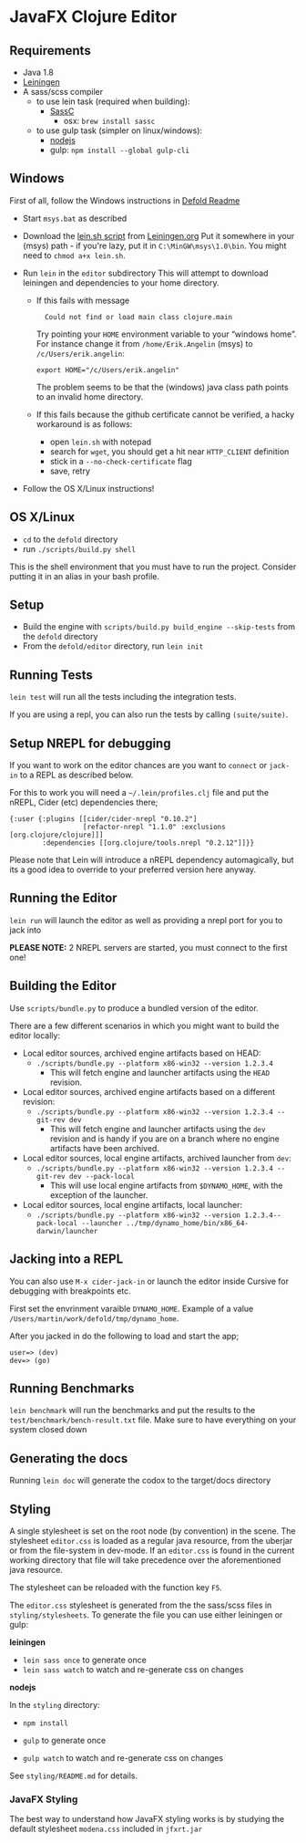 # JavaFX Clojure Editor

## Requirements
* Java 1.8
* [Leiningen](http://leiningen.org/)
* A sass/scss compiler
  - to use lein task (required when building):
    - [SassC](https://github.com/sass/sassc)
      - osx: `brew install sassc`
  - to use gulp task (simpler on linux/windows):
    - [nodejs](https://nodejs.org)
    - gulp: `npm install --global gulp-cli`

## Windows

First of all, follow the Windows instructions in [Defold Readme](../README.md)

* Start `msys.bat` as described
* Download the [lein.sh script](https://raw.githubusercontent.com/technomancy/leiningen/stable/bin/lein) from [Leiningen.org](http://leiningen.org) Put it somewhere in your (msys) path - if you're lazy, put it in `C:\MinGW\msys\1.0\bin`. You might need to `chmod a+x lein.sh`.
* Run `lein` in the `editor` subdirectory
  This will attempt to download leiningen and dependencies to your home directory.

  - If this fails with message

          Could not find or load main class clojure.main

    Try pointing your `HOME` environment variable to your “windows home”. For instance change it from `/home/Erik.Angelin` (msys) to `/c/Users/erik.angelin`:

        export HOME="/c/Users/erik.angelin"

    The problem seems to be that the (windows) java class path points to an invalid home directory.

  - If this fails because the github certificate cannot be verified, a hacky workaround is as follows:
    - open `lein.sh` with notepad
    - search for `wget`, you should get a hit near `HTTP_CLIENT` definition
    - stick in a `--no-check-certificate` flag
    - save, retry
* Follow the OS X/Linux instructions!

## OS X/Linux

* `cd` to the `defold` directory
* run `./scripts/build.py shell`

This is the shell environment that you must have to run the project.
Consider putting it in an alias in your bash profile.

## Setup
* Build the engine with `scripts/build.py build_engine --skip-tests`
  from the `defold` directory
* From the `defold/editor` directory, run `lein init`

## Running Tests
`lein test` will run all the tests including the integration tests.

If you are using a repl, you can also run the tests by calling `(suite/suite)`.

## Setup NREPL for debugging

If you want to work on the editor chances are you want to `connect` or `jack-in` to a REPL as described below.

For this to work you will need a `~/.lein/profiles.clj` file and put the nREPL, Cider (etc) dependencies there;

```
{:user {:plugins [[cider/cider-nrepl "0.10.2"]
                  [refactor-nrepl "1.1.0" :exclusions [org.clojure/clojure]]]
        :dependencies [[org.clojure/tools.nrepl "0.2.12"]]}}
```

Please note that Lein will introduce a nREPL dependency automagically, but its a good idea to override to your preferred version here anyway.

## Running the Editor
`lein run` will launch the editor as well as providing a nrepl port
for you to jack into

**PLEASE NOTE:** 2 NREPL servers are started, you must connect to the first one!

## Building the Editor

Use `scripts/bundle.py` to produce a bundled version of the editor.

There are a few different scenarios in which you might want to build
the editor locally:

- Local editor sources, archived engine artifacts based on HEAD:
  - `./scripts/bundle.py --platform x86-win32 --version 1.2.3.4`
    - This will fetch engine and launcher artifacts using the `HEAD`
      revision.
- Local editor sources, archived engine artifacts based on a different revision:
  - `./scripts/bundle.py --platform x86-win32 --version 1.2.3.4 --git-rev dev`
    - This will fetch engine and launcher artifacts using the `dev`
      revision and is handy if you are on a branch where no engine
      artifacts have been archived.
- Local editor sources, local engine artifacts, archived launcher from `dev`:
  - `./scripts/bundle.py --platform x86-win32 --version 1.2.3.4 --git-rev dev --pack-local`
    - This will use local engine artifacts from `$DYNAMO_HOME`, with
      the exception of the launcher.
- Local editor sources, local engine artifacts, local launcher:
  - `./scripts/bundle.py --platform x86-win32 --version 1.2.3.4--pack-local --launcher ../tmp/dynamo_home/bin/x86_64-darwin/launcher`


## Jacking into a REPL

You can also use `M-x cider-jack-in` or launch the editor inside Cursive for debugging with breakpoints etc.

First set the envrinment varaible `DYNAMO_HOME`. Example of a value `/Users/martin/work/defold/tmp/dynamo_home`.

After you jacked in do the following to load and start the app;

```
user=> (dev)
dev=> (go)
```

## Running Benchmarks
`lein benchmark` will run the benchmarks and put the results to the
`test/benchmark/bench-result.txt` file. Make sure to have everything
on your system closed down

## Generating the docs
Running `lein doc` will generate the codox to the target/docs directory

## Styling
A single stylesheet is set on the root node (by convention) in the scene. The stylesheet `editor.css` is loaded as a regular java resource, from the uberjar or from the file-system in dev-mode. If an `editor.css` is found in the current working directory that file will take precedence over the aforementioned java resource.

The stylesheet can be reloaded with the function key `F5`.

The `editor.css` stylesheet is generated from the the sass/scss files in `styling/stylesheets`. To generate the file you can use either leiningen or gulp:

**leiningen**

- `lein sass once` to generate once
- `lein sass watch` to watch and re-generate css on changes

**nodejs**

In the `styling` directory:
- `npm install`

- `gulp` to generate once
- `gulp watch` to watch and re-generate css on changes

See `styling/README.md` for details.



### JavaFX Styling

The best way to understand how JavaFX styling works is by studying the default stylesheet `modena.css` included in `jfxrt.jar`
